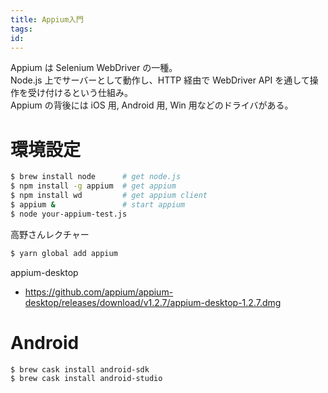 ```yaml
---
title: Appium入門
tags:
id:
---
```



Appium は Selenium WebDriver の一種。  
Node.js 上でサーバーとして動作し、HTTP 経由で WebDriver API を通して操作を受け付けるという仕組み。  
Appium の背後には iOS 用, Android 用, Win 用などのドライバがある。

# 環境設定

```sh
$ brew install node      # get node.js
$ npm install -g appium  # get appium
$ npm install wd         # get appium client
$ appium &               # start appium
$ node your-appium-test.js
```

高野さんレクチャー

```sh
$ yarn global add appium
```

appium-desktop
- https://github.com/appium/appium-desktop/releases/download/v1.2.7/appium-desktop-1.2.7.dmg




# Android

```sh
$ brew cask install android-sdk
$ brew cask install android-studio
```
